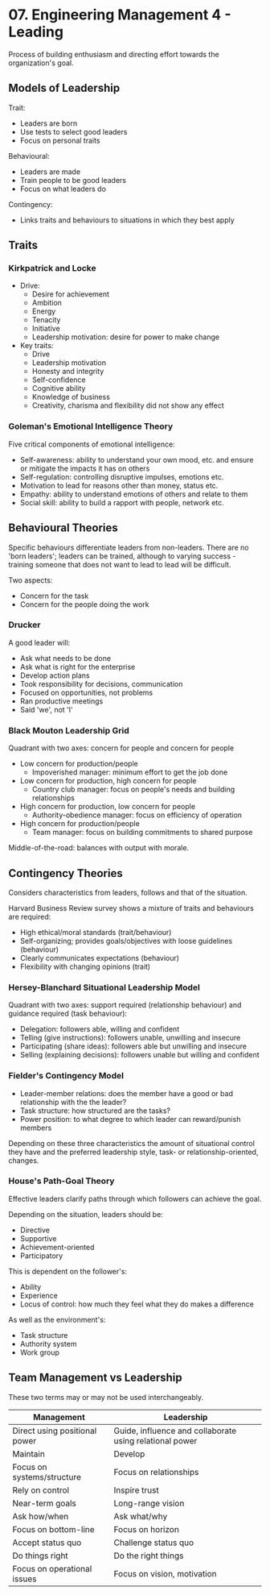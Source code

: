 # 07. Engineering Management 4 - Leading

Process of building enthusiasm and directing effort towards the organization's goal.

## Models of Leadership

Trait:

- Leaders are born
- Use tests to select good leaders
- Focus on personal traits

Behavioural:

- Leaders are made
- Train people to be good leaders
- Focus on what leaders do

Contingency:

- Links traits and behaviours to situations in which they best apply

## Traits

### Kirkpatrick and Locke

- Drive:
  - Desire for achievement
  - Ambition
  - Energy
  - Tenacity
  - Initiative
  - Leadership motivation: desire for power to make change
- Key traits:
  - Drive
  - Leadership motivation
  - Honesty and integrity
  - Self-confidence
  - Cognitive ability
  - Knowledge of business
  - Creativity, charisma and flexibility did not show any effect

### Goleman's Emotional Intelligence Theory

Five critical components of emotional intelligence:

- Self-awareness: ability to understand your own mood, etc. and ensure or mitigate the impacts it has on others
- Self-regulation: controlling disruptive impulses, emotions etc.
- Motivation to lead for reasons other than money, status etc.
- Empathy: ability to understand emotions of others and relate to them
- Social skill: ability to build a rapport with people, network etc.

## Behavioural Theories

Specific behaviours differentiate leaders from non-leaders. There are no 'born leaders'; leaders can be trained, although to varying success - training someone that does not want to lead to lead will be difficult.

Two aspects:

- Concern for the task
- Concern for the people doing the work

### Drucker

A good leader will:

- Ask what needs to be done
- Ask what is right for the enterprise
- Develop action plans
- Took responsibility for decisions, communication
- Focused on opportunities, not problems
- Ran productive meetings
- Said 'we', not 'I'

### Black Mouton Leadership Grid

Quadrant with two axes: concern for people and concern for people

- Low concern for production/people
  - Impoverished manager: minimum effort to get the job done
- Low concern for production, high concern for people
  - Country club manager: focus on people's needs and building relationships
- High concern for production, low concern for people
  - Authority-obedience manager: focus on efficiency of operation
- High concern for production/people
  - Team manager: focus on building commitments to shared purpose

Middle-of-the-road: balances with output with morale.

## Contingency Theories

Considers characteristics from leaders, follows and that of the situation.

Harvard Business Review survey shows a mixture of traits and behaviours are required:

- High ethical/moral standards (trait/behaviour)
- Self-organizing; provides goals/objectives with loose guidelines (behaviour)
- Clearly communicates expectations (behaviour)
- Flexibility with changing opinions (trait)

### Hersey-Blanchard Situational Leadership Model

Quadrant with two axes: support required (relationship behaviour) and guidance required (task behaviour):

- Delegation: followers able, willing and confident
- Telling (give instructions): followers unable, unwilling and insecure
- Participating (share ideas): followers able but unwilling and insecure
- Selling (explaining decisions): followers unable but willing and confident

### Fielder's Contingency Model

- Leader-member relations: does the member have a good or bad relationship with the the leader?
- Task structure: how structured are the tasks?
- Power position: to what degree to which leader can reward/punish members

Depending on these three characteristics the amount of situational control they have and the preferred leadership style, task- or relationship-oriented, changes.

### House's Path-Goal Theory

Effective leaders clarify paths through which followers can achieve the goal.

Depending on the situation, leaders should be:

- Directive
- Supportive
- Achievement-oriented
- Participatory

This is dependent on the follower's:

- Ability
- Experience
- Locus of control: how much they feel what they do makes a difference

As well as the environment's:

- Task structure
- Authority system
- Work group

## Team Management vs Leadership

These two terms may or may not be used interchangeably.

| Management                    | Leadership                                              |
| ----------------------------- | ------------------------------------------------------- |
| Direct using positional power | Guide, influence and collaborate using relational power |
| Maintain                      | Develop                                                 |
| Focus on systems/structure    | Focus on relationships                                  |
| Rely on control               | Inspire trust                                           |
| Near-term goals               | Long-range vision                                       |
| Ask how/when                  | Ask what/why                                            |
| Focus on bottom-line          | Focus on horizon                                        |
| Accept status quo             | Challenge status quo                                    |
| Do things right               | Do the right things                                     |
| Focus on operational issues   | Focus on vision, motivation                             |
